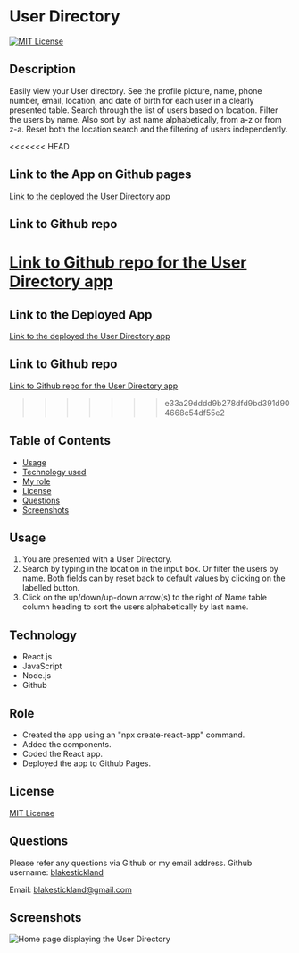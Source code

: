 <!-- Title of the project -->
  # User Directory
  
  [![MIT License](https://img.shields.io/badge/MIT-License-brightgreen)](https://choosealicense.com/licenses/)

  ## Description 
  Easily view your User directory. See the profile picture, name, phone number, email, location, and date of birth for each user in a clearly presented table. Search through the list of users based on location. Filter the users by name. Also sort by last name alphabetically, from a-z or from z-a. Reset both the location search and the filtering of users independently. 


<<<<<<< HEAD
  ## Link to the App on Github pages
  [Link to the deployed the User Directory app](https://floating-anchorage-84927.herokuapp.com/)

  ## Link to Github repo
  [Link to Github repo for the User Directory app](https://github.com/blakestickland/user-directory)
=======
  ## Link to the Deployed App
  [Link to the deployed the User Directory app](https://floating-anchorage-84927.herokuapp.com/)

  ## Link to Github repo
  [Link to Github repo for the User Directory app](https://github.com/blakestickland/budget-tracker)
>>>>>>> e33a29dddd9b278dfd9bd391d904668c54df55e2

  
  ## Table of Contents
  * [Usage](#usage)
  * [Technology used](#technology)
  * [My role](#role)
  * [License](#license)
  * [Questions](#questions)
  * [Screenshots](#screenshots)

  
  ## Usage
  1. You are presented with a User Directory. 
  2. Search by typing in the location in the input box. Or filter the users by name. Both fields can by reset back to default values by clicking on the labelled button.
  3. Click on the up/down/up-down arrow(s) to the right of Name table column heading to sort the users alphabetically by last name. 
    
  ## Technology
  * React.js
  * JavaScript
  * Node.js
  * Github
  
  ## Role
  * Created the app using an "npx create-react-app" command. 
  * Added the components.
  * Coded the React app.
  * Deployed the app to Github Pages. 

  ## License
  [MIT License](https://choosealicense.com/licenses/)
  

  ## Questions
  Please refer any questions via Github or my email address.
  Github username: [blakestickland](https://github.com/blakestickland)

  Email: blakestickland@gmail.com

  ## Screenshots

  ![Home page displaying the User Directory](https://user-images.githubusercontent.com/73763708/115243650-7ebd3f80-a166-11eb-8167-9738eb39cf8d.png)
